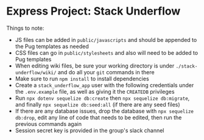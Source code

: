 # Express Project: Stack Underflow

Things to note:
* JS files can be added in `public/javascripts` and should be appended to the Pug templates as needed
* CSS files can go in `public/stylesheets` and also will need to be added to Pug templates
* When editing wiki files, be sure your working directory is under `./stack-underflow/wiki/` and do all your `git` commands in there
* Make sure to run `npm install` to install dependencies
* Create a `stack_underflow_app` user with the following credentials under the `.env.example` file, as well as giving it the `CREATEDB` privileges
* Run `npx dotenv sequelize db:create` then `npx sequelize db:migrate`, and finally `npx sequelize db:seed:all` (if there are any seed files)
* If there are any database issues, drop the database with `npx sequelize db:drop`, edit any line of code that needs to be edited, then run the previous commands again
* Session secret key is provided in the group's slack channel
